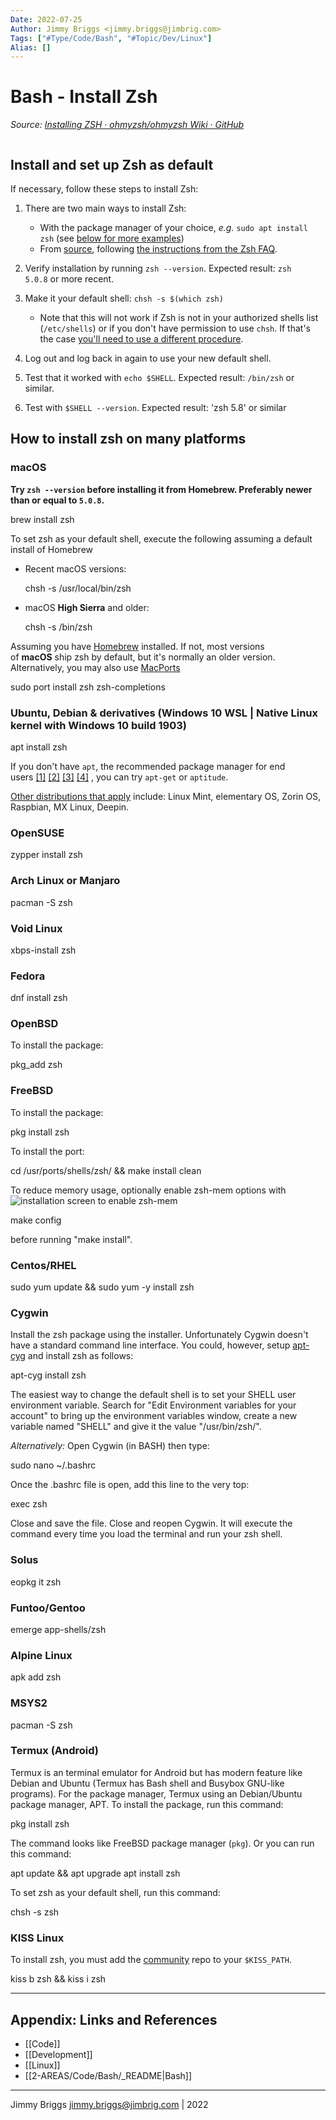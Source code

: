 ```yaml
---
Date: 2022-07-25
Author: Jimmy Briggs <jimmy.briggs@jimbrig.com>
Tags: ["#Type/Code/Bash", "#Topic/Dev/Linux"]
Alias: []
---
```


# Bash - Install Zsh

*Source: [Installing ZSH · ohmyzsh/ohmyzsh Wiki · GitHub](https://github.com/ohmyzsh/ohmyzsh/wiki/Installing-ZSH)*

```bash

```



## Install and set up Zsh as default

If necessary, follow these steps to install Zsh:

1.  There are two main ways to install Zsh:
    
    -   With the package manager of your choice, _e.g._ `sudo apt install zsh` (see [below for more examples](https://github.com/ohmyzsh/ohmyzsh/wiki/Installing-ZSH#how-to-install-zsh-on-many-platforms))
    -   From [source](https://zsh.sourceforge.io/Arc/source.html), following [the instructions from the Zsh FAQ](https://zsh.sourceforge.io/FAQ/zshfaq01.html#l7).
2.  Verify installation by running `zsh --version`. Expected result: `zsh 5.0.8` or more recent.
    
3.  Make it your default shell: `chsh -s $(which zsh)`
    
    -   Note that this will not work if Zsh is not in your authorized shells list (`/etc/shells`) or if you don't have permission to use `chsh`. If that's the case [you'll need to use a different procedure](https://www.google.com/search?q=zsh+default+without+chsh).
4.  Log out and log back in again to use your new default shell.
    
5.  Test that it worked with `echo $SHELL`. Expected result: `/bin/zsh` or similar.
    
6.  Test with `$SHELL --version`. Expected result: 'zsh 5.8' or similar
    

## [](https://github.com/ohmyzsh/ohmyzsh/wiki/Installing-ZSH#how-to-install-zsh-on-many-platforms)How to install zsh on many platforms

### [](https://github.com/ohmyzsh/ohmyzsh/wiki/Installing-ZSH#macos)macOS

**Try `zsh --version` before installing it from Homebrew. Preferably newer than or equal to `5.0.8`.**

brew install zsh

To set zsh as your default shell, execute the following assuming a default install of Homebrew

-   Recent macOS versions:
    
    chsh -s /usr/local/bin/zsh
    
-   macOS **High Sierra** and older:
    
    chsh -s /bin/zsh
    

Assuming you have [Homebrew](https://brew.sh/) installed. If not, most versions of **macOS** ship zsh by default, but it's normally an older version. Alternatively, you may also use [MacPorts](https://www.macports.org/)

sudo port install zsh zsh-completions

### [](https://github.com/ohmyzsh/ohmyzsh/wiki/Installing-ZSH#ubuntu-debian--derivatives-windows-10-wsl--native-linux-kernel-with-windows-10-build-1903)Ubuntu, Debian & derivatives (Windows 10 WSL | Native Linux kernel with Windows 10 build 1903)

apt install zsh

If you don't have `apt`, the recommended package manager for end users [[1]](https://askubuntu.com/a/446484) [[2]](https://askubuntu.com/a/775264) [[3]](https://help.ubuntu.com/lts/serverguide/apt.html) [[4]](https://www.howtogeek.com/234583/simplify-command-line-package-management-with-apt-instead-of-apt-get/) , you can try `apt-get` or `aptitude`.

[Other distributions that apply](https://en.wikipedia.org/wiki/List_of_Linux_distributions#Debian-based) include: Linux Mint, elementary OS, Zorin OS, Raspbian, MX Linux, Deepin.

### [](https://github.com/ohmyzsh/ohmyzsh/wiki/Installing-ZSH#opensuse)OpenSUSE

zypper install zsh

### [](https://github.com/ohmyzsh/ohmyzsh/wiki/Installing-ZSH#arch-linux-or-manjaro)Arch Linux or Manjaro

pacman -S zsh

### [](https://github.com/ohmyzsh/ohmyzsh/wiki/Installing-ZSH#void-linux)Void Linux

xbps-install zsh

### [](https://github.com/ohmyzsh/ohmyzsh/wiki/Installing-ZSH#fedora)Fedora

dnf install zsh

### [](https://github.com/ohmyzsh/ohmyzsh/wiki/Installing-ZSH#openbsd)OpenBSD

To install the package:

pkg_add zsh

### [](https://github.com/ohmyzsh/ohmyzsh/wiki/Installing-ZSH#freebsd)FreeBSD

To install the package:

pkg install zsh

To install the port:

cd /usr/ports/shells/zsh/ && make install clean

To reduce memory usage, optionally enable zsh-mem options with ![installation screen to enable zsh-mem](https://camo.githubusercontent.com/68720a867a939ffaf119cfbddb8d4aa64670b3366f22e20793fbaa36a064f0cd/68747470733a2f2f692e696d6775722e636f6d2f6c34696436456b2e706e67)

make config

before running "make install".

### [](https://github.com/ohmyzsh/ohmyzsh/wiki/Installing-ZSH#centosrhel)Centos/RHEL

sudo yum update && sudo yum -y install zsh

### [](https://github.com/ohmyzsh/ohmyzsh/wiki/Installing-ZSH#cygwin)Cygwin

Install the zsh package using the installer. Unfortunately Cygwin doesn't have a standard command line interface. You could, however, setup [apt-cyg](https://github.com/kou1okada/apt-cyg) and install zsh as follows:

apt-cyg install zsh

The easiest way to change the default shell is to set your SHELL user environment variable. Search for "Edit Environment variables for your account" to bring up the environment variables window, create a new variable named "SHELL" and give it the value "/usr/bin/zsh/".

_Alternatively:_ Open Cygwin (in BASH) then type:

sudo nano ~/.bashrc

Once the .bashrc file is open, add this line to the very top:

exec zsh

Close and save the file. Close and reopen Cygwin. It will execute the command every time you load the terminal and run your zsh shell.

### [](https://github.com/ohmyzsh/ohmyzsh/wiki/Installing-ZSH#solus)Solus

eopkg it zsh

### [](https://github.com/ohmyzsh/ohmyzsh/wiki/Installing-ZSH#funtoogentoo)Funtoo/Gentoo

emerge app-shells/zsh

### [](https://github.com/ohmyzsh/ohmyzsh/wiki/Installing-ZSH#alpine-linux)Alpine Linux

apk add zsh

### [](https://github.com/ohmyzsh/ohmyzsh/wiki/Installing-ZSH#msys2)MSYS2

pacman -S zsh

### [](https://github.com/ohmyzsh/ohmyzsh/wiki/Installing-ZSH#termux-android)Termux (Android)

Termux is an terminal emulator for Android but has modern feature like Debian and Ubuntu (Termux has Bash shell and Busybox GNU-like programs). For the package manager, Termux using an Debian/Ubuntu package manager, APT. To install the package, run this command:

pkg install zsh

The command looks like FreeBSD package manager (`pkg`). Or you can run this command:

apt update && apt upgrade
apt install zsh

To set zsh as your default shell, run this command:

chsh -s zsh

### [](https://github.com/ohmyzsh/ohmyzsh/wiki/Installing-ZSH#kiss-linux)KISS Linux

To install zsh, you must add the [community](https://github.com/kiss-community/repo-community/) repo to your `$KISS_PATH`.

kiss b zsh && kiss i zsh

***

## Appendix: Links and References

- [[Code]]
- [[Development]]
- [[Linux]]
- [[2-AREAS/Code/Bash/_README|Bash]]

***

Jimmy Briggs <jimmy.briggs@jimbrig.com> | 2022